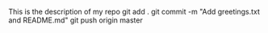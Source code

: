 This is the description of my repo
git add .
git commit -m "Add greetings.txt and README.md"
git push origin master
